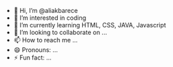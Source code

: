 - 👋 Hi, I’m @aliakbarece
- 👀 I’m interested in coding
- 🌱 I’m currently learning HTML, CSS, JAVA, Javascript
- 💞️ I’m looking to collaborate on ...
- 📫 How to reach me ...
- 😄 Pronouns: ...
- ⚡ Fun fact: ...

<!---
aliakbarece/aliakbarece is a ✨ special ✨ repository because its `README.md` (this file) appears on your GitHub profile.
You can click the Preview link to take a look at your changes.
--->
